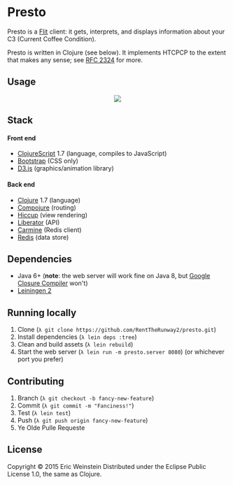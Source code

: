 Presto
======
Presto is a [Flit](https://github.com/ericqweinstein/flit) client: it gets, interprets, and displays information about your C3 (Current Coffee Condition).

Presto is written in Clojure (see below). It implements HTCPCP to the extent that makes any sense; see [RFC 2324](https://tools.ietf.org/html/rfc2324) for more.

## Usage
<p align="center">
  <img src="https://s3.amazonaws.com/f.cl.ly/items/1g3A2R0Z2b1A25354741/presto-coffee.png" />
</p>

## Stack
#### Front end
* [ClojureScript](https://github.com/clojure/clojurescript) 1.7 (language, compiles to JavaScript)
* [Bootstrap](http://getbootstrap.com/) (CSS only)
* [D3.js](http://d3js.org/) (graphics/animation library)

#### Back end
* [Clojure](http://clojure.org/) 1.7 (language)
* [Compojure](https://github.com/weavejester/compojure) (routing)
* [Hiccup](https://github.com/weavejester/hiccup) (view rendering)
* [Liberator](http://clojure-liberator.github.io/liberator/) (API)
* [Carmine](https://github.com/ptaoussanis/carmine) (Redis client)
* [Redis](http://redis.io/) (data store)

## Dependencies
* Java 6+ (**note**: the web server will work fine on Java 8, but [Google Closure Compiler](https://github.com/clojure/clojurescript) won't)
* [Leiningen 2](http://leiningen.org/)

## Running locally
1. Clone (`λ git clone https://github.com/RentTheRunway2/presto.git`)
2. Install dependencies (`λ lein deps :tree`)
3. Clean and build assets (`λ lein rebuild`)
4. Start the web server (`λ lein run -m presto.server 8080`) (or whichever port you prefer)

## Contributing
1. Branch (`λ git checkout -b fancy-new-feature`)
2. Commit (`λ git commit -m "Fanciness!"`)
3. Test (`λ lein test`)
4. Push (`λ git push origin fancy-new-feature`)
5. Ye Olde Pulle Requeste

## License
Copyright © 2015 Eric Weinstein
Distributed under the Eclipse Public License 1.0, the same as Clojure.
